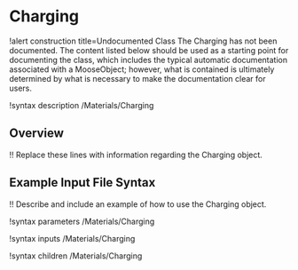 # Charging

!alert construction title=Undocumented Class
The Charging has not been documented. The content listed below should be used as a starting point for
documenting the class, which includes the typical automatic documentation associated with a
MooseObject; however, what is contained is ultimately determined by what is necessary to make the
documentation clear for users.

!syntax description /Materials/Charging

## Overview

!! Replace these lines with information regarding the Charging object.

## Example Input File Syntax

!! Describe and include an example of how to use the Charging object.

!syntax parameters /Materials/Charging

!syntax inputs /Materials/Charging

!syntax children /Materials/Charging
